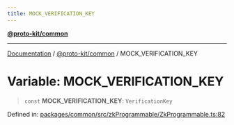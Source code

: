 ```yaml
---
title: MOCK_VERIFICATION_KEY
---
```


[**@proto-kit/common**](../README.md)

***

[Documentation](../../../README.md) / [@proto-kit/common](../README.md) / MOCK\_VERIFICATION\_KEY

# Variable: MOCK\_VERIFICATION\_KEY

> `const` **MOCK\_VERIFICATION\_KEY**: `VerificationKey`

Defined in: [packages/common/src/zkProgrammable/ZkProgrammable.ts:82](https://github.com/proto-kit/framework/blob/4d6b3b6da51b3edee0fbf25ce72c1f59ec61e891/packages/common/src/zkProgrammable/ZkProgrammable.ts#L82)
